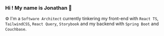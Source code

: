 ### Hi ! My name is Jonathan 👋

 ⚙️ I'm a `Software Architect` currently tinkering my front-end with `React TS`, `TailwindCSS`, `React Query`, `Storybook` and my backend with `Spring Boot` and `Couchbase`.
